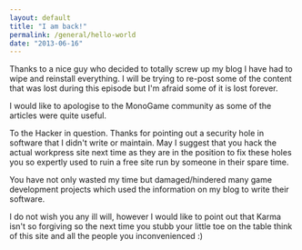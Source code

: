 ```yaml
---
layout: default
title: "I am back!"
permalink: /general/hello-world
date: "2013-06-16"
---
```


Thanks to a nice guy who decided to totally screw up my blog I have had to wipe and reinstall everything. I will be trying to re-post some of the content that was lost during this episode but I'm afraid some of it is lost forever.

I would like to apologise to the MonoGame community as some of the articles were quite useful.

To the Hacker in question. Thanks for pointing out a security hole in software that I didn't write or maintain. May I suggest that you hack the actual workpress site next time as they are in the position to fix these holes you so expertly used to ruin a free site run by someone in their spare time.

You have not only wasted my time but damaged/hindered many game development projects which used the information on my blog to write their software.

I do not wish you any ill will, however I would like to point out that Karma isn't so forgiving so the next time you stubb your little toe on the table think of this site and all the people you inconvenienced :)
